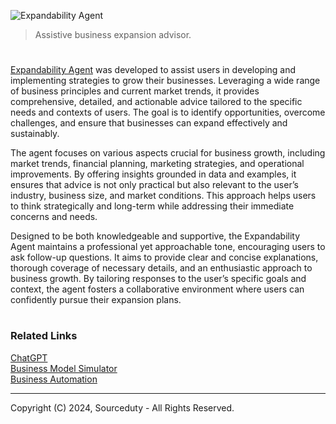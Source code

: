 ![Expandability Agent](https://github.com/user-attachments/assets/d53173e9-0eee-4070-b3bf-339811a712a7)

> Assistive business expansion advisor.

#

[Expandability Agent](https://chatgpt.com/g/g-tSkhHxvXd-expandability-agent) was developed to assist users in developing and implementing strategies to grow their businesses. Leveraging a wide range of business principles and current market trends, it provides comprehensive, detailed, and actionable advice tailored to the specific needs and contexts of users. The goal is to identify opportunities, overcome challenges, and ensure that businesses can expand effectively and sustainably.

The agent focuses on various aspects crucial for business growth, including market trends, financial planning, marketing strategies, and operational improvements. By offering insights grounded in data and examples, it ensures that advice is not only practical but also relevant to the user’s industry, business size, and market conditions. This approach helps users to think strategically and long-term while addressing their immediate concerns and needs.

Designed to be both knowledgeable and supportive, the Expandability Agent maintains a professional yet approachable tone, encouraging users to ask follow-up questions. It aims to provide clear and concise explanations, thorough coverage of necessary details, and an enthusiastic approach to business growth. By tailoring responses to the user’s specific goals and context, the agent fosters a collaborative environment where users can confidently pursue their expansion plans.

#
### Related Links

[ChatGPT](https://github.com/sourceduty/ChatGPT)
<br>
[Business Model Simulator](https://github.com/sourceduty/Business_Model_Simulator)
<br>
[Business Automation](https://github.com/sourceduty/Business_Automation)

***
Copyright (C) 2024, Sourceduty - All Rights Reserved.
